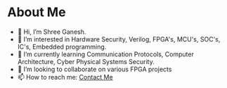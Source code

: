# About Me
- 👋 Hi, I’m Shree Ganesh.
- 👀 I’m interested in Hardware Security, Verilog, FPGA's, MCU's, SOC's, IC's, Embedded programming.
- 🌱 I’m currently learning Communication Protocols, Computer Architecture, Cyber Physical Systems Security.
- 💞️ I’m looking to collaborate on various FPGA projects
- 📫 How to reach me:  [Contact Me](https://shreegw.github.io/2024/07/03/Contact-Me.html)

<!---
shreegw/shreegw is a ✨ special ✨ repository because its `README.md` (this file) appears on your GitHub profile.
You can click the Preview link to take a look at your changes.
--->
